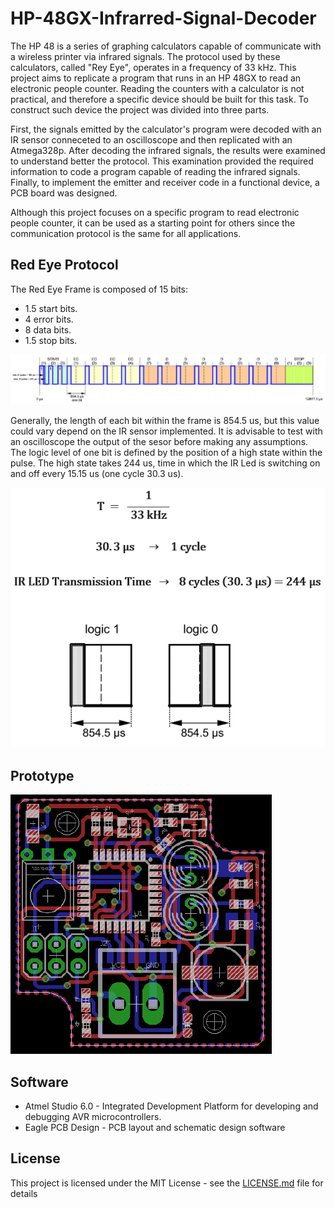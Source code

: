 # HP-48GX-Infrarred-Signal-Decoder

The HP 48 is a series of graphing calculators capable of communicate with a wireless printer via infrared signals. The protocol used by these calculators, called "Rey Eye", operates in a frequency of 33 kHz. This project aims to replicate a program that runs in an HP 48GX to read an electronic people counter. Reading the counters with a calculator is not practical, and therefore a specific device should be built for this task. To construct such device the project was divided into three parts.

First, the signals emitted by the calculator's program were decoded with an IR sensor conneceted to an oscilloscope and then replicated with an Atmega328p. After decoding the infrared signals, the results were examined to understand better the protocol. This examination provided the required information to code a program capable of reading the infrared signals. Finally, to implement the emitter and receiver code in a functional device, a PCB board was designed.

Although this project focuses on a specific program to read electronic people counter, it can be used as a starting point for others since the communication protocol is the same for all applications.

## Red Eye Protocol

The Red Eye Frame is composed of 15 bits:

* 1.5 start bits.   
* 4 error bits.
* 8 data bits.
* 1.5 stop bits.

![](img/red_eye_frame.png)

Generally, the length of each bit within the frame is 854.5 us, but this value could vary depend on the IR sensor implemented. It is advisable to test with an oscilloscope the output of the sesor before making any assumptions. The logic level of one bit is defined by the position of a high state within the pulse. The high state takes 244 us, time in which the IR Led is switching on and off every 15.15 us (one cycle 30.3 us).

![](img/bit.png)

## Prototype

![](img/board1.png)

## Software

* Atmel Studio 6.0 - Integrated Development Platform for developing and debugging AVR microcontrollers.
* Eagle PCB Design - PCB layout and schematic design software

## License

This project is licensed under the MIT License - see the [LICENSE.md](LICENSE.md) file for details
